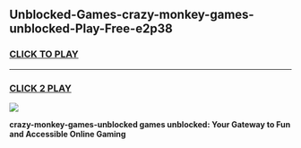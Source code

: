 
## Unblocked-Games-crazy-monkey-games-unblocked-Play-Free-e2p38
<h3>
<a href="https://premium76.site?title=crazy-monkey-games-unblocked&ref=23A">CLICK TO PLAY</a></h3>
<hr>

<h3>
<a href="https://premium76.site?title=crazy-monkey-games-unblocked&ref=23A">CLICK 2 PLAY</a>
  
</h3>

<a href="https://premium76.site?title=crazy-monkey-games-unblocked&ref=23A"><img src="https://clearcache.store/games.png"></a>


**crazy-monkey-games-unblocked games unblocked: Your Gateway to Fun and Accessible Online Gaming**

